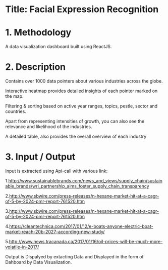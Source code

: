 # Title: Facial Expression Recognition

# 1. Methodology
A data visualization dashboard built using ReactJS.

# 2. Description
 Contains over 1000 data pointers about various industries across the globe.
 
 Interactive heatmap provides detailed insights of each pointer marked on the map.
 
 Filtering & sorting based on active year ranges, topics, pestle, sector and countries.
 
 Apart from representing intensities of growth, you can also see the relevance and likelihood of the industries.
 
 A detailed table, also provides the overall overview of each industry

# 3. Input / Output

Input is extracted using Api-call with various link:

  1.http://www.sustainablebrands.com/news_and_views/supply_chain/sustainable_brands/wri_partnership_aims_foster_supply_chain_transparency
  
  2.http://www.sbwire.com/press-releases/n-hexane-market-hit-at-a-cagr-of-5-by-2024-pmr-report-761520.htm
  
  3.http://www.sbwire.com/press-releases/n-hexane-market-hit-at-a-cagr-of-5-by-2024-pmr-report-761520.htm
  
  4.https://cleantechnica.com/2017/01/12/e-boats-anyone-electric-boat-market-reach-20b-2027-according-new-study/
  
  5.http://www.news.tracanada.ca/2017/01/16/oil-prices-will-be-much-more-volatile-in-2017/
  

Output is Dispalyed by extacting Data and Displayed in the form of Dahboard by Data Visualization.

  
